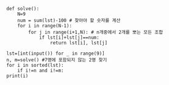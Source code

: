     def solve():
        N=9
        num = sum(lst)-100 # 찾아야 할 숫자를 계산
        for i in range(N-1):
            for j in range(i+1,N): # n개중에서 2개를 뽀는 모든 조합
                if lst[i]+lst[j]==num:
                    return lst[i], lst[j]

    lst=[int(input()) for _ in range(9)]
    n, m=solve() #7명에 포함되지 않는 2명 찾기
    for i in sorted(lst):
        if i!=n and i!=m:
    print(i)